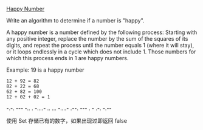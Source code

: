 [Happy Number](https://leetcode.com/problems/happy-number/)

Write an algorithm to determine if a number is "happy".

A happy number is a number defined by the following process: Starting with any positive integer, replace the number by the sum of the squares of its digits, and repeat the process until the number equals 1 (where it will stay), or it loops endlessly in a cycle which does not include 1. Those numbers for which this process ends in 1 are happy numbers.

Example: 19 is a happy number
```
12 + 92 = 82
82 + 22 = 68
62 + 82 = 100
12 + 02 + 02 = 1
```
-.-. --- -.. . -....- .. ... -....- .--. --- . - .-. -.--

使用 Set 存储已有的数字，如果出现过即返回 false